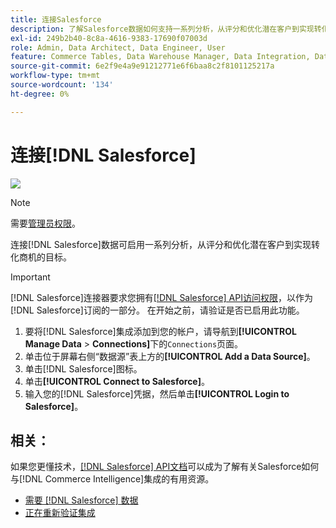 ```yaml
---
title: 连接Salesforce
description: 了解Salesforce数据如何支持一系列分析，从评分和优化潜在客户到实现转化机会的目标。
exl-id: 249b2b40-8c8a-4616-9383-17690f07003d
role: Admin, Data Architect, Data Engineer, User
feature: Commerce Tables, Data Warehouse Manager, Data Integration, Data Import/Export
source-git-commit: 6e2f9e4a9e91212771e6f6baa8c2f8101125217a
workflow-type: tm+mt
source-wordcount: '134'
ht-degree: 0%

---
```


# 连接[!DNL Salesforce]

![](../../../assets/Salesforce_Logo.png)

>[!NOTE]
>
>需要[管理员权限](../../../administrator/user-management/user-management.md)。

连接[!DNL Salesforce]数据可启用一系列分析，从评分和优化潜在客户到实现转化商机的目标。

>[!IMPORTANT]
>
>[!DNL Salesforce]连接器要求您拥有[[!DNL Salesforce] API访问权限](../integrations/salesforce.md)，以作为[!DNL Salesforce]订阅的一部分。 在开始之前，请验证是否已启用此功能。

1. 要将[!DNL Salesforce]集成添加到您的帐户，请导航到&#x200B;**[!UICONTROL Manage Data** > **Connections]**&#x200B;下的`Connections`页面。
1. 单击位于屏幕右侧“数据源”表上方的&#x200B;**[!UICONTROL Add a Data Source]**。
1. 单击[!DNL Salesforce]图标。
1. 单击&#x200B;**[!UICONTROL Connect to Salesforce]**。
1. 输入您的[!DNL Salesforce]凭据，然后单击&#x200B;**[!UICONTROL Login to Salesforce]**。

## 相关：

如果您更懂技术，[[!DNL Salesforce] API文档](https://developer.salesforce.com/docs/atlas.en-us.api_rest.meta/api_rest/intro_what_is_rest_api.htm)可以成为了解有关Salesforce如何与[!DNL Commerce Intelligence]集成的有用资源。

* [需要 [!DNL Salesforce] 数据](../integrations/salesforce-data.md)
* [正在重新验证集成](https://experienceleague.adobe.com/docs/commerce-knowledge-base/kb/how-to/mbi-reauthenticating-integrations.html?lang=zh-Hans)
